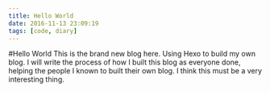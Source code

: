 ```yaml
---
title: Hello World
date: 2016-11-13 23:09:19
tags: [code, diary]
---
```


#Hello World
This is the brand new blog here. Using Hexo to build my own blog.
I will write the process of how I built this blog as everyone done, helping the people I known to built their own blog. I think this must be a very interesting thing.

